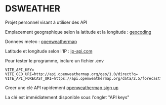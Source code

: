 # DSWEATHER

Projet personnel visant à utiliser des API

Emplacement geographique selon la latitude et la longitude : [geocoding](https://openweathermap.org/api/geocoding-api)

Donnees meteo : [openweathermap](https://openweathermap.org/current)

Latitude et longitude selon l'IP : [ip-api.com](http://ip-api.com/json)

Pour tester le programme, inclure un fichier .env

```
VITE_API_KEY=
VITE_GEO_URI=http://api.openweathermap.org/geo/1.0/direct?q=
VITE_API_FORECAST_URI=https://api.openweathermap.org/data/2.5/forecast?
```
Creer une clé API rapidement [openweathermap sign up](https://home.openweathermap.org/users/sign_up)

La clé est immédiatement disponible sous l'onglet "API keys"


